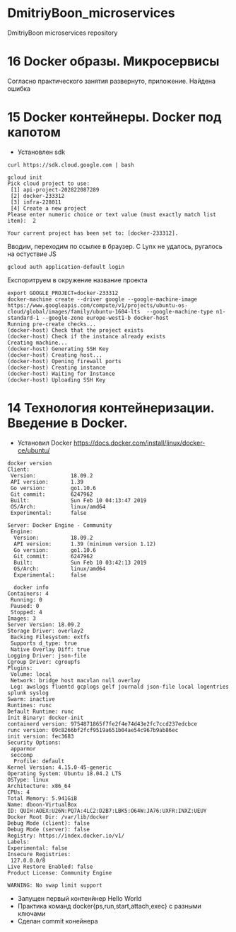 # DmitriyBoon_microservices
DmitriyBoon microservices repository

# 16 Docker образы. Микросервисы

Согласно практического занятия развернуто, приложение.
Найдена ошибка


# 15 Docker контейнеры. Docker под капотом
- Установлен sdk
```
curl https://sdk.cloud.google.com | bash
```
```
gcloud init
Pick cloud project to use: 
 [1] api-project-202822087289
 [2] docker-233312
 [3] infra-228011
 [4] Create a new project
Please enter numeric choice or text value (must exactly match list 
item):  2

Your current project has been set to: [docker-233312].
```
Вводим, переходим по ссылке в браузер.  С Lynx не удалось, ругалось на остуствие JS
```
gcloud auth application-default login
```
Експоритруем в окружение название проекта
```
export GOOGLE_PROJECT=docker-233312
docker-machine create --driver google --google-machine-image https://www.googleapis.com/compute/v1/projects/ubuntu-os-cloud/global/images/family/ubuntu-1604-lts  --google-machine-type n1-standard-1 --google-zone europe-west1-b docker-host
Running pre-create checks...
(docker-host) Check that the project exists
(docker-host) Check if the instance already exists
Creating machine...
(docker-host) Generating SSH Key
(docker-host) Creating host...
(docker-host) Opening firewall ports
(docker-host) Creating instance
(docker-host) Waiting for Instance
(docker-host) Uploading SSH Key
```

#  14 Технология контейнеризации. Введение в Docker.
- Установил Docker https://docs.docker.com/install/linux/docker-ce/ubuntu/
```
docker version
Client:
 Version:           18.09.2
 API version:       1.39
 Go version:        go1.10.6
 Git commit:        6247962
 Built:             Sun Feb 10 04:13:47 2019
 OS/Arch:           linux/amd64
 Experimental:      false

Server: Docker Engine - Community
 Engine:
  Version:          18.09.2
  API version:      1.39 (minimum version 1.12)
  Go version:       go1.10.6
  Git commit:       6247962
  Built:            Sun Feb 10 03:42:13 2019
  OS/Arch:          linux/amd64
  Experimental:     false

  docker info                
Containers: 4
 Running: 0
 Paused: 0
 Stopped: 4
Images: 3
Server Version: 18.09.2
Storage Driver: overlay2
 Backing Filesystem: extfs
 Supports d_type: true
 Native Overlay Diff: true
Logging Driver: json-file
Cgroup Driver: cgroupfs
Plugins:
 Volume: local
 Network: bridge host macvlan null overlay
 Log: awslogs fluentd gcplogs gelf journald json-file local logentries splunk syslog
Swarm: inactive
Runtimes: runc
Default Runtime: runc
Init Binary: docker-init
containerd version: 9754871865f7fe2f4e74d43e2fc7ccd237edcbce
runc version: 09c8266bf2fcf9519a651b04ae54c967b9ab86ec
init version: fec3683
Security Options:
 apparmor
 seccomp
  Profile: default
Kernel Version: 4.15.0-45-generic
Operating System: Ubuntu 18.04.2 LTS
OSType: linux
Architecture: x86_64
CPUs: 4
Total Memory: 5.941GiB
Name: dboon-VirtualBox
ID: QUIH:AOEX:U26N:PQ7A:4LC2:D2B7:LBK5:O64W:JA76:UXFR:INXZ:UEUY
Docker Root Dir: /var/lib/docker
Debug Mode (client): false
Debug Mode (server): false
Registry: https://index.docker.io/v1/
Labels:
Experimental: false
Insecure Registries:
 127.0.0.0/8
Live Restore Enabled: false
Product License: Community Engine

WARNING: No swap limit support

```
- Запущен первый контенйнер Hello World
- Практика команд  docker{ps,run,start,attach,exec} с разными ключами
- Сделан commit конейнера
